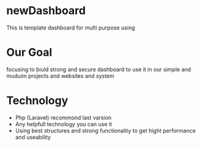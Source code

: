 # newDashboard
This is template dashboard for multi purpose using 

# Our Goal
focusing to biuld strong and secure dashboard to use it in our simple and muduim projects and websites and system  

# Technology
- Php (Laravel) recommond last varsion 
- Any helpfull technology you can use it
- Using best structures and strong functionality to get hight performance and useability   
